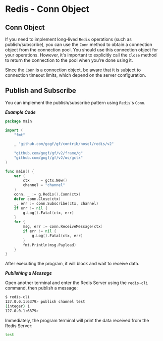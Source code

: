 # Redis - Conn Object

## Conn Object

If you need to implement long-lived `Redis` operations (such as publish/subscribe), you can use the `Conn` method to obtain a connection object from the connection pool. You should use this connection object for your operations. However, it's important to explicitly call the `Close` method to return the connection to the pool when you're done using it.

Since the `Conn` is a connection object, be aware that it is subject to connection timeout limits, which depend on the server configuration.

## Publish and Subscribe

You can implement the publish/subscribe pattern using `Redis`'s `Conn`.

***Example Code***

```go
package main

import (
    "fmt"
    
    _ "github.com/gogf/gf/contrib/nosql/redis/v2"
    
    "github.com/gogf/gf/v2/frame/g"
    "github.com/gogf/gf/v2/os/gctx"
)

func main() {
    var (
        ctx     = gctx.New()
        channel = "channel"
    )
    conn, _ := g.Redis().Conn(ctx)
    defer conn.Close(ctx)
    _, err := conn.Subscribe(ctx, channel)
    if err != nil {
        g.Log().Fatal(ctx, err)
    }
    for {
        msg, err := conn.ReceiveMessage(ctx)
        if err != nil {
            g.Log().Fatal(ctx, err)
        }
        fmt.Println(msg.Payload)
    }
}
```

After executing the program, it will block and wait to receive data.

***Publishing a Message***

Open another terminal and enter the Redis Server using the `redis-cli` command, then publish a message:

```bash
$ redis-cli
127.0.0.1:6379> publish channel test
(integer) 1
127.0.0.1:6379>
```

Immediately, the program terminal will print the data received from the Redis Server:

```bash
test
```
